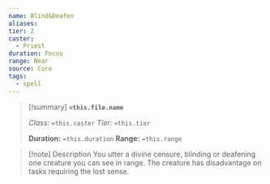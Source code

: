 ```yaml
---
name: Blind&Deafen
aliases: 
tier: 2
caster:
  - Priest
duration: Focus
range: Near
source: Core
tags:
  - spell
---
```


> [!summary] **`=this.file.name`**
> 
> *Class:* `=this.caster`
> *Tier:* `=this.tier`
> 
> **Duration:** `=this.duration`
> **Range:** `=this.range`

>[!note] Description
> You utter a divine censure, blinding or deafening one creature you can see in range. The creature has disadvantage on tasks requiring the lost sense.